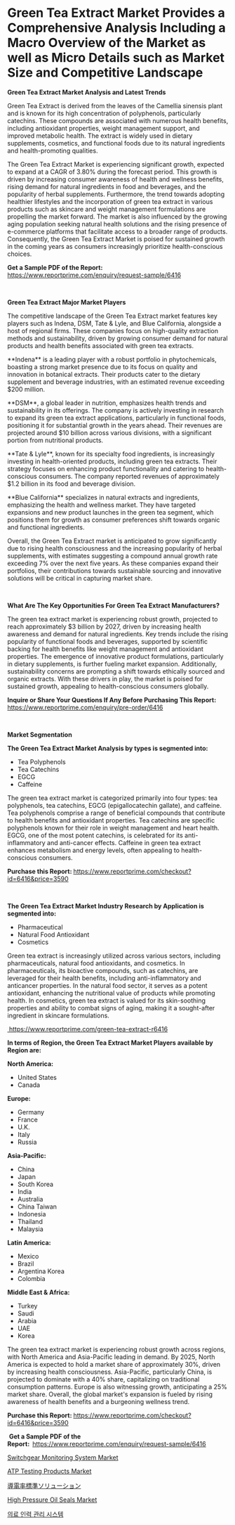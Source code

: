 <p><h1>Green Tea Extract Market Provides a Comprehensive Analysis Including a Macro Overview of the Market as well as Micro Details such as Market Size and Competitive Landscape</h1></p><p><strong>Green Tea Extract Market Analysis and Latest Trends</strong></p>
<p><p>Green Tea Extract is derived from the leaves of the Camellia sinensis plant and is known for its high concentration of polyphenols, particularly catechins. These compounds are associated with numerous health benefits, including antioxidant properties, weight management support, and improved metabolic health. The extract is widely used in dietary supplements, cosmetics, and functional foods due to its natural ingredients and health-promoting qualities.</p><p>The Green Tea Extract Market is experiencing significant growth, expected to expand at a CAGR of 3.80% during the forecast period. This growth is driven by increasing consumer awareness of health and wellness benefits, rising demand for natural ingredients in food and beverages, and the popularity of herbal supplements. Furthermore, the trend towards adopting healthier lifestyles and the incorporation of green tea extract in various products such as skincare and weight management formulations are propelling the market forward. The market is also influenced by the growing aging population seeking natural health solutions and the rising presence of e-commerce platforms that facilitate access to a broader range of products. Consequently, the Green Tea Extract Market is poised for sustained growth in the coming years as consumers increasingly prioritize health-conscious choices.</p></p>
<p><strong>Get a Sample PDF of the Report:&nbsp;</strong> <a href="https://www.reportprime.com/enquiry/request-sample/6416">https://www.reportprime.com/enquiry/request-sample/6416</a></p>
<p>&nbsp;</p>
<p><strong>Green Tea Extract Major Market Players</strong></p>
<p><p>The competitive landscape of the Green Tea Extract market features key players such as Indena, DSM, Tate & Lyle, and Blue California, alongside a host of regional firms. These companies focus on high-quality extraction methods and sustainability, driven by growing consumer demand for natural products and health benefits associated with green tea extracts.</p><p>**Indena** is a leading player with a robust portfolio in phytochemicals, boasting a strong market presence due to its focus on quality and innovation in botanical extracts. Their products cater to the dietary supplement and beverage industries, with an estimated revenue exceeding $200 million.</p><p>**DSM**, a global leader in nutrition, emphasizes health trends and sustainability in its offerings. The company is actively investing in research to expand its green tea extract applications, particularly in functional foods, positioning it for substantial growth in the years ahead. Their revenues are projected around $10 billion across various divisions, with a significant portion from nutritional products.</p><p>**Tate & Lyle**, known for its specialty food ingredients, is increasingly investing in health-oriented products, including green tea extracts. Their strategy focuses on enhancing product functionality and catering to health-conscious consumers. The company reported revenues of approximately $1.2 billion in its food and beverage division.</p><p>**Blue California** specializes in natural extracts and ingredients, emphasizing the health and wellness market. They have targeted expansions and new product launches in the green tea segment, which positions them for growth as consumer preferences shift towards organic and functional ingredients.</p><p>Overall, the Green Tea Extract market is anticipated to grow significantly due to rising health consciousness and the increasing popularity of herbal supplements, with estimates suggesting a compound annual growth rate exceeding 7% over the next five years. As these companies expand their portfolios, their contributions towards sustainable sourcing and innovative solutions will be critical in capturing market share.</p></p>
<p>&nbsp;</p>
<p><strong>What Are The Key Opportunities For Green Tea Extract Manufacturers?</strong></p>
<p><p>The green tea extract market is experiencing robust growth, projected to reach approximately $3 billion by 2027, driven by increasing health awareness and demand for natural ingredients. Key trends include the rising popularity of functional foods and beverages, supported by scientific backing for health benefits like weight management and antioxidant properties. The emergence of innovative product formulations, particularly in dietary supplements, is further fueling market expansion. Additionally, sustainability concerns are prompting a shift towards ethically sourced and organic extracts. With these drivers in play, the market is poised for sustained growth, appealing to health-conscious consumers globally.</p></p>
<p><strong>Inquire or Share Your Questions If Any Before Purchasing This Report:</strong> <a href="https://www.reportprime.com/enquiry/pre-order/6416">https://www.reportprime.com/enquiry/pre-order/6416</a></p>
<p>&nbsp;</p>
<p><strong>Market Segmentation</strong></p>
<p><strong>The Green Tea Extract Market Analysis by types is segmented into:</strong></p>
<p><ul><li>Tea Polyphenols</li><li>Tea Catechins</li><li>EGCG</li><li>Caffeine</li></ul></p>
<p><p>The green tea extract market is categorized primarily into four types: tea polyphenols, tea catechins, EGCG (epigallocatechin gallate), and caffeine. Tea polyphenols comprise a range of beneficial compounds that contribute to health benefits and antioxidant properties. Tea catechins are specific polyphenols known for their role in weight management and heart health. EGCG, one of the most potent catechins, is celebrated for its anti-inflammatory and anti-cancer effects. Caffeine in green tea extract enhances metabolism and energy levels, often appealing to health-conscious consumers.</p></p>
<p><strong>Purchase this Report:&nbsp;</strong><a href="https://www.reportprime.com/checkout?id=6416&price=3590">https://www.reportprime.com/checkout?id=6416&price=3590</a></p>
<p>&nbsp;</p>
<p><strong>The Green Tea Extract Market Industry Research by Application is segmented into:</strong></p>
<p><ul><li>Pharmaceutical</li><li>Natural Food Antioxidant</li><li>Cosmetics</li></ul></p>
<p><p>Green tea extract is increasingly utilized across various sectors, including pharmaceuticals, natural food antioxidants, and cosmetics. In pharmaceuticals, its bioactive compounds, such as catechins, are leveraged for their health benefits, including anti-inflammatory and anticancer properties. In the natural food sector, it serves as a potent antioxidant, enhancing the nutritional value of products while promoting health. In cosmetics, green tea extract is valued for its skin-soothing properties and ability to combat signs of aging, making it a sought-after ingredient in skincare formulations.</p></p>
<p><a href="https://www.reportprime.com/green-tea-extract-r6416">&nbsp;https://www.reportprime.com/green-tea-extract-r6416</a></p>
<p><strong>In terms of Region, the Green Tea Extract Market Players available by Region are:</strong></p>
<p>
    <p> <strong> North America: </strong>
        <ul>
            <li>United States</li>
            <li>Canada</li>
        </ul>
        </p> 
    <p> <strong> Europe: </strong>
        <ul>
            <li>Germany</li>
            <li>France</li>
            <li>U.K.</li>
            <li>Italy</li>
            <li>Russia</li>
        </ul>
        </p> 
    <p> <strong> Asia-Pacific: </strong>
        <ul>
            <li>China</li>
            <li>Japan</li>
            <li>South Korea</li>
            <li>India</li>
            <li>Australia</li>
            <li>China Taiwan</li>
            <li>Indonesia</li>
            <li>Thailand</li>
            <li>Malaysia</li>
        </ul>
        </p> 
    <p> <strong> Latin America: </strong>
        <ul>
            <li>Mexico</li>
            <li>Brazil</li>
            <li>Argentina Korea</li>
            <li>Colombia</li>
        </ul>
        </p> 
    <p> <strong> Middle East & Africa: </strong>
        <ul>
            <li>Turkey</li>
            <li>Saudi</li>
            <li>Arabia</li>
            <li>UAE</li>
            <li>Korea</li>
        </ul>
    </p>
    </p>
<p><p>The green tea extract market is experiencing robust growth across regions, with North America and Asia-Pacific leading in demand. By 2025, North America is expected to hold a market share of approximately 30%, driven by increasing health consciousness. Asia-Pacific, particularly China, is projected to dominate with a 40% share, capitalizing on traditional consumption patterns. Europe is also witnessing growth, anticipating a 25% market share. Overall, the global market's expansion is fueled by rising awareness of health benefits and a burgeoning wellness trend.</p></p>
<p><strong>Purchase this Report: </strong><a href="https://www.reportprime.com/checkout?id=6416&price=3590">https://www.reportprime.com/checkout?id=6416&price=3590</a></p>
<p>&nbsp;<strong>Get a Sample PDF of the Report:&nbsp;&nbsp;</strong><a href="https://www.reportprime.com/enquiry/request-sample/6416">https://www.reportprime.com/enquiry/request-sample/6416</a></p>
<p><strong></strong></p>
<p><p><a href="https://medium.com/@lottierunte1948/global-switchgear-monitoring-system-market-sector-2024-2031-market-metrics-and-market-strategic-077d82306c26">Switchgear Monitoring System Market</a></p><p><a href="https://issuu.com/reportprime-2/docs/atp-testing-products-market-size-20_dc57f431b0c70d">ATP Testing Products Market</a></p><p><a href="https://medium.com/@leigh4852023/%E3%82%B0%E3%83%AD%E3%83%BC%E3%83%90%E3%83%AB%E3%83%9E%E3%83%BC%E3%82%B1%E3%83%83%E3%83%88%E3%83%91%E3%83%AB%E3%82%B9-2024%E5%B9%B4%E3%81%8B%E3%82%892031%E5%B9%B4%E3%81%BE%E3%81%A7%E3%81%AE%E5%B0%8E%E9%9B%BB%E7%8E%87%E6%A8%99%E6%BA%96%E6%BA%B6%E6%B6%B2%E5%B8%82%E5%A0%B4%E3%81%AE%E3%83%88%E3%83%AC%E3%83%B3%E3%83%89%E3%81%A8%E6%88%90%E9%95%B7%E5%88%86%E6%9E%90%E3%81%AE%E4%BA%88%E6%B8%AC-4451c0a27105">導電率標準ソリューション</a></p><p><a href="https://medium.com/@theomorar08/insights-into-the-high-pressure-oil-seals-industry-market-financial-status-market-size-and-9fead3e0d9f2">High Pressure Oil Seals Market</a></p><p><a href="https://medium.com/@puputzim_20688/%ED%97%AC%EC%8A%A4%EC%BC%80%EC%96%B4-%EC%9D%B8%EB%A0%A5-%EA%B4%80%EB%A6%AC-%EC%8B%9C%EC%8A%A4%ED%85%9C-%EC%8B%9C%EC%9E%A5-%EC%A1%B0%EC%82%AC-%EB%B3%B4%EA%B3%A0%EC%84%9C-2024%EB%85%84%EB%B6%80%ED%84%B0-2031%EB%85%84%EA%B9%8C%EC%A7%80-7-6-%EC%9D%98-%EC%95%88%EC%A0%95%EC%A0%81%EC%9D%B8-%EC%97%B0%ED%8F%89%EA%B7%A0-%EC%84%B1%EC%9E%A5%EB%A5%A0-cagr-%EC%9D%84-%EB%B0%94%ED%83%95%EC%9C%BC%EB%A1%9C-%ED%95%9C-%EC%8B%9C%EC%9E%A5-%EC%A0%84%EB%A7%9D-%EB%B0%8F-%EC%84%B1%EC%9E%A5-%EA%B0%80%EB%8A%A5%EC%84%B1-bab64f9d0b02">의료 인력 관리 시스템</a></p></p>